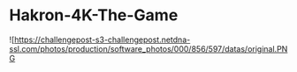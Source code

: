 # Hakron-4K-The-Game
![https://challengepost-s3-challengepost.netdna-ssl.com/photos/production/software_photos/000/856/597/datas/original.PNG
